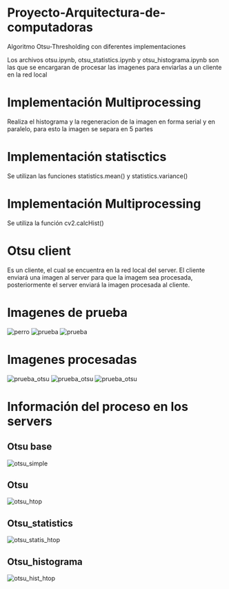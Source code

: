 # Proyecto-Arquitectura-de-computadoras
Algoritmo Otsu-Thresholding con diferentes implementaciones

Los archivos otsu.ipynb, otsu_statistics.ipynb y otsu_histograma.ipynb son las que se encargaran de procesar las imagenes para enviarlas a un cliente en la red local

# Implementación Multiprocessing
Realiza el histograma y la regeneracion de la imagen en forma serial y en paralelo, para esto la imagen se separa en 5 partes

# Implementación statisctics
Se utilizan las funciones statistics.mean() y statistics.variance()

# Implementación Multiprocessing
Se utiliza la función cv2.calcHist()

# Otsu client
Es un cliente, el cual se encuentra en la red local del server. El cliente enviará una imagen al server para que la imagem sea procesada, posteriormente el server enviará la imagen procesada al cliente.

# Imagenes de prueba
![perro](https://user-images.githubusercontent.com/102978460/177020563-e91fa346-8126-4cbc-9927-727e5c71167f.jpg)
![prueba](https://user-images.githubusercontent.com/102978460/177020585-feaf82f1-791a-43df-a6fc-6812957eea17.jpg)
![prueba](https://user-images.githubusercontent.com/102978460/177020568-f8986ef8-7fe0-410c-b319-e6f3a573691d.jpg)

# Imagenes procesadas
![prueba_otsu](https://user-images.githubusercontent.com/102978460/177020604-b615864b-a0b2-4ebd-be4c-7385f821e296.jpg)
![prueba_otsu](https://user-images.githubusercontent.com/102978460/177020593-c179fbe9-4946-4cb2-8aac-3cddd4669c15.jpg)
![prueba_otsu](https://user-images.githubusercontent.com/102978460/177020618-0bed903a-f01f-4e3f-8caa-f36eb5f054c4.jpg)

# Información del proceso en los servers
## Otsu base
![otsu_simple](https://user-images.githubusercontent.com/102978460/177023180-080199be-f483-41ad-8c1c-a9d03c6f5fd4.jpg)
## Otsu
![otsu_htop](https://user-images.githubusercontent.com/102978460/177022680-370b772c-886b-4990-b93b-788048ff4b31.jpg)
## Otsu_statistics
![otsu_statis_htop](https://user-images.githubusercontent.com/102978460/177022788-f2424ed3-fcbf-4c18-b59c-cc30b2f54f32.jpg)
## Otsu_histograma
![otsu_hist_htop](https://user-images.githubusercontent.com/102978460/177022889-015b43ad-0502-4f17-a452-134fe6e52ba9.jpeg)
